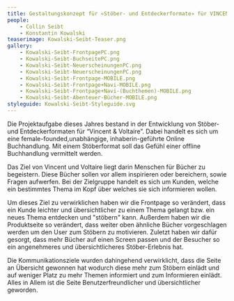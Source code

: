 ```yaml
---
title: Gestaltungskonzept für «Stöber- und Entdeckerformate» für VINCENT&VOLTAIRE
people:
    - Collin Seibt
    - Konstantin Kowalski
teaserimage: Kowalski-Seibt-Teaser.png
gallery:
    - Kowalski-Seibt-FrontpagePC.png
    - Kowalski-Seibt-BuchseitePC.png
    - Kowalski-Seibt-NeuerscheinungenPC.png
    - Kowalski-Seibt-NeuerscheinungenPC.png
    - Kowalski-Seibt-Frontpage-MOBILE.png
    - Kowalski-Seibt-Frontpage+Navi-MOBILE.png
    - Kowalski-Seibt-Frontpage+Navi-(Buchthemen)-MOBILE.png
    - Kowalski-Seibt-Abenteuer-Bücher-MOBILE.png
styleguide: Kowalski-Seibt-Styleguide.svg
---
```


Die Projektaufgabe dieses Jahres bestand in der Entwicklung von Stöber- und Entdeckerformaten für “Vincent & Voltaire”.
Dabei handelt es sich um eine female-founded,unabhängige, inhaberin-geführte Online Buchhandlung. 
Mit einem Stöberformat soll das Gefühl einer offline Buchhandlung vermittelt werden.

Das Ziel von Vincent und Voltaire liegt darin Menschen für Bücher zu begeistern.
Diese Bücher sollen vor allem inspirieren oder bereichern, sowie Fragen aufwerfen.
Bei der Zielgruppe handelt es sich um Kunden, welche ein bestimmtes Thema im Kopf über welches sie sich informieren wollen.

Um dieses Ziel zu verwirklichen haben wir die Frontpage so verändert, dass ein Kunde leichter und übersichtlicher zu einem Thema gelangt bzw.
ein neues Thema entdecken und "stöbern" kann.
Außerdem haben wir die Produktseite so verändert, dass weiter oben ähnliche Bücher vorgeschlagen werden um den User zum Stöbern zu motivieren.
Zuletzt haben wir dafür gesorgt, dass mehr Bücher auf einen Screen passen und der Besucher so ein angenehmeres und übersichtlicheres Stöber-Erlebnis hat.

Die Kommunikationsziele wurden dahingehend verwirklicht,
dass die Seite an Übersicht gewonnen hat wodurch diese mehr zum Stöbern einlädt und auf weniger Platz zu mehr Themen informiert und zum Informieren einlädt. 
Alles in Allem ist die Seite Benutzerfreundlicher und übersichtlicher geworden.
